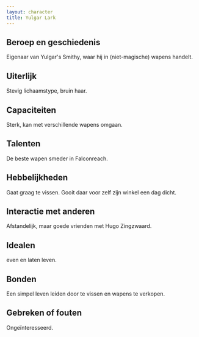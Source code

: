 ```yaml
---
layout: character
title: Yulgar Lark
---
```


## Beroep en geschiedenis
Eigenaar van Yulgar's Smithy, waar hij in (niet-magische) wapens handelt.

## Uiterlijk
Stevig lichaamstype, bruin haar.

## Capaciteiten
Sterk, kan met verschillende wapens omgaan.

## Talenten
De beste wapen smeder in Falconreach.

## Hebbelijkheden
Gaat graag te vissen. Gooit daar voor zelf zijn winkel een dag dicht.

## Interactie met anderen
Afstandelijk, maar goede vrienden met Hugo Zingzwaard.

## Idealen
even en laten leven.

## Bonden
Een simpel leven leiden door te vissen en wapens te verkopen.

## Gebreken of fouten
Ongeïnteresseerd.